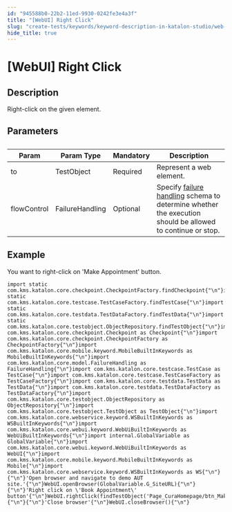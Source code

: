 ```yaml
---
id: "945588b0-22b2-11ed-9930-0242fe3e4a3f"
title: "[WebUI] Right Click"
slug: "create-tests/keywords/keyword-description-in-katalon-studio/web-ui-keywords/webui-right-click"
hide_title: true
---
```


# <a id="id_0" class="anchor_top_offset"/><a id="ariaid-title1" class="anchor_top_offset"/>[WebUI] Right Click


## <a id="id_0__id_1" class="anchor_top_offset"/>Description

              
<p xmlns="http://www.w3.org/1999/xhtml" className="p">Right-click on the given element.</p> 
      

## <a id="id_0__id_2" class="anchor_top_offset"/>Parameters

              
<table xmlns="http://www.w3.org/1999/xhtml" className="table anchor_top_offset" id="id_0__b7912689-6051-424f-a823-49dee52669f3"><caption /><thead className="thead"><tr className><th className="entry anchor_top_offset" id="id_0__b7912689-6051-424f-a823-49dee52669f3__entry__1">Param</th><th className="entry anchor_top_offset" id="id_0__b7912689-6051-424f-a823-49dee52669f3__entry__2">Param Type</th><th className="entry anchor_top_offset" id="id_0__b7912689-6051-424f-a823-49dee52669f3__entry__3">Mandatory</th><th className="entry anchor_top_offset" id="id_0__b7912689-6051-424f-a823-49dee52669f3__entry__4">Description</th></tr></thead><tbody className="tbody"><tr className><td className="entry" headers="id_0__b7912689-6051-424f-a823-49dee52669f3__entry__1 id_0__b7912689-6051-424f-a823-49dee52669f3__entry__2 id_0__b7912689-6051-424f-a823-49dee52669f3__entry__3 id_0__b7912689-6051-424f-a823-49dee52669f3__entry__4 ">to</td><td className="entry" headers="id_0__b7912689-6051-424f-a823-49dee52669f3__entry__1 id_0__b7912689-6051-424f-a823-49dee52669f3__entry__2 id_0__b7912689-6051-424f-a823-49dee52669f3__entry__3 id_0__b7912689-6051-424f-a823-49dee52669f3__entry__4 ">TestObject</td><td className="entry" headers="id_0__b7912689-6051-424f-a823-49dee52669f3__entry__1 id_0__b7912689-6051-424f-a823-49dee52669f3__entry__2 id_0__b7912689-6051-424f-a823-49dee52669f3__entry__3 id_0__b7912689-6051-424f-a823-49dee52669f3__entry__4 ">Required</td><td className="entry" headers="id_0__b7912689-6051-424f-a823-49dee52669f3__entry__1 id_0__b7912689-6051-424f-a823-49dee52669f3__entry__2 id_0__b7912689-6051-424f-a823-49dee52669f3__entry__3 id_0__b7912689-6051-424f-a823-49dee52669f3__entry__4 ">Represent a web element.</td></tr><tr className><td className="entry" headers="id_0__b7912689-6051-424f-a823-49dee52669f3__entry__1 id_0__b7912689-6051-424f-a823-49dee52669f3__entry__2 id_0__b7912689-6051-424f-a823-49dee52669f3__entry__3 id_0__b7912689-6051-424f-a823-49dee52669f3__entry__4 ">flowControl</td><td className="entry" headers="id_0__b7912689-6051-424f-a823-49dee52669f3__entry__1 id_0__b7912689-6051-424f-a823-49dee52669f3__entry__2 id_0__b7912689-6051-424f-a823-49dee52669f3__entry__3 id_0__b7912689-6051-424f-a823-49dee52669f3__entry__4 ">FailureHandling</td><td className="entry" headers="id_0__b7912689-6051-424f-a823-49dee52669f3__entry__1 id_0__b7912689-6051-424f-a823-49dee52669f3__entry__2 id_0__b7912689-6051-424f-a823-49dee52669f3__entry__3 id_0__b7912689-6051-424f-a823-49dee52669f3__entry__4 ">Optional</td><td className="entry" headers="id_0__b7912689-6051-424f-a823-49dee52669f3__entry__1 id_0__b7912689-6051-424f-a823-49dee52669f3__entry__2 id_0__b7912689-6051-424f-a823-49dee52669f3__entry__3 id_0__b7912689-6051-424f-a823-49dee52669f3__entry__4 ">Specify <a className="xref" href="/docs/maintain/configure-failure-handling-settings-in-katalon-studio">failure handling</a> schema to         determine whether the execution should be allowed to continue or         stop.</td></tr></tbody></table> 
      

## <a id="id_0__id_3" class="anchor_top_offset"/>Example

              
<p xmlns="http://www.w3.org/1999/xhtml" className="p">You want to right-click on 'Make Appointment' button.</p> 
              
<pre xmlns="http://www.w3.org/1999/xhtml" className="pre codeblock"><code>import static com.kms.katalon.core.checkpoint.CheckpointFactory.findCheckpoint{"\n"}import static com.kms.katalon.core.testcase.TestCaseFactory.findTestCase{"\n"}import static com.kms.katalon.core.testdata.TestDataFactory.findTestData{"\n"}import static com.kms.katalon.core.testobject.ObjectRepository.findTestObject{"\n"}import com.kms.katalon.core.checkpoint.Checkpoint as Checkpoint{"\n"}import com.kms.katalon.core.checkpoint.CheckpointFactory as CheckpointFactory{"\n"}import com.kms.katalon.core.mobile.keyword.MobileBuiltInKeywords as MobileBuiltInKeywords{"\n"}import com.kms.katalon.core.model.FailureHandling as FailureHandling{"\n"}import com.kms.katalon.core.testcase.TestCase as TestCase{"\n"}import com.kms.katalon.core.testcase.TestCaseFactory as TestCaseFactory{"\n"}import com.kms.katalon.core.testdata.TestData as TestData{"\n"}import com.kms.katalon.core.testdata.TestDataFactory as TestDataFactory{"\n"}import com.kms.katalon.core.testobject.ObjectRepository as ObjectRepository{"\n"}import com.kms.katalon.core.testobject.TestObject as TestObject{"\n"}import com.kms.katalon.core.webservice.keyword.WSBuiltInKeywords as WSBuiltInKeywords{"\n"}import com.kms.katalon.core.webui.keyword.WebUiBuiltInKeywords as WebUiBuiltInKeywords{"\n"}import internal.GlobalVariable as GlobalVariable{"\n"}import com.kms.katalon.core.webui.keyword.WebUiBuiltInKeywords as WebUI{"\n"}import com.kms.katalon.core.mobile.keyword.MobileBuiltInKeywords as Mobile{"\n"}import com.kms.katalon.core.webservice.keyword.WSBuiltInKeywords as WS{"\n"}{"\n"}'Open browser and navigate to demo AUT site.'{"\n"}WebUI.openBrowser(GlobalVariable.G_SiteURL){"\n"}{"\n"}'Right click on \'Book Appointment\' button'{"\n"}WebUI.rightClick(findTestObject('Page_CuraHomepage/btn_MakeAppointment')){"\n"}{"\n"}'Close browser'{"\n"}WebUI.closeBrowser(){"\n"}</code></pre> 
            
